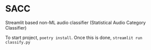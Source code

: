 # SACC
Streamlit based non-ML audio classifier (Statistical Audio Category Classifier)

To start project, `poetry install`. Once this is done, `streamlit run classify.py`
